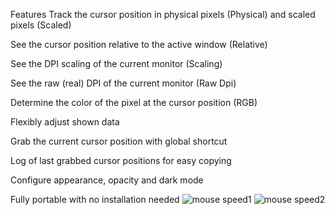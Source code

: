Features
Track the cursor position in physical pixels (Physical) and scaled pixels (Scaled)

See the cursor position relative to the active window (Relative)

See the DPI scaling of the current monitor (Scaling)

See the raw (real) DPI of the current monitor (Raw Dpi)

Determine the color of the pixel at the cursor position (RGB)

Flexibly adjust shown data

Grab the current cursor position with global shortcut

Log of last grabbed cursor positions for easy copying


Configure appearance, opacity and dark mode

Fully portable with no installation needed
![mouse speed1](https://github.com/Apsowix/Web-technology-1/assets/157382099/6f4ff2a2-c6f6-4cf1-9675-e626acd17a27)
![mouse speed2](https://github.com/Apsowix/Web-technology-1/assets/157382099/5dc69a73-b8cd-4349-bca5-0372656a05b9)
